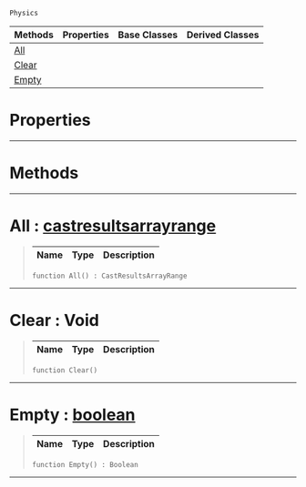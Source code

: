  `Physics`

|Methods|Properties|Base Classes|Derived Classes|
|---|---|---|---|
|[ All](https://github.com/ZilchEngine/ZilchDocs/blob/master/code_reference/class_reference/castresults.markdown#all-zilch-engine-document)| | | |
|[ Clear](https://github.com/ZilchEngine/ZilchDocs/blob/master/code_reference/class_reference/castresults.markdown#clear-void)| | | |
|[ Empty](https://github.com/ZilchEngine/ZilchDocs/blob/master/code_reference/class_reference/castresults.markdown#empty-zilch-engine-docume)| | | |


 #  Properties


---  
 #  Methods


---  
 #  All : [castresultsarrayrange](https://github.com/ZilchEngine/ZilchDocs/blob/master/code_reference/class_reference/castresultsarrayrange.markdown)

> 
> |Name|Type|Description|
> |---|---|---|
> ``` lang=cpp, name=Nada
> function All() : CastResultsArrayRange
> ``` 


---  
 #  Clear : Void

> 
> |Name|Type|Description|
> |---|---|---|
> ``` lang=cpp, name=Nada
> function Clear()
> ``` 


---  
 #  Empty : [boolean](https://github.com/ZilchEngine/ZilchDocs/blob/master/code_reference/nada_base_types/boolean.markdown)

> 
> |Name|Type|Description|
> |---|---|---|
> ``` lang=cpp, name=Nada
> function Empty() : Boolean
> ``` 


---  
 

 
